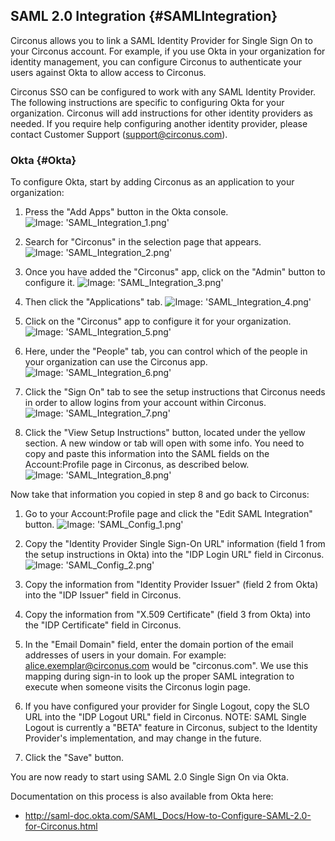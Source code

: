 ## SAML 2.0 Integration {#SAMLIntegration}
Circonus allows you to link a SAML Identity Provider for Single Sign On to your Circonus account. For example, if you use Okta in your organization for identity management, you can configure Circonus to authenticate your users against Okta to allow access to Circonus.

Circonus SSO can be configured to work with any SAML Identity Provider. The following instructions are specific to configuring Okta for your organization. Circonus will add instructions for other identity providers as needed. If you require help configuring another identity provider, please contact Customer Support ([support@circonus.com](mailto:support@circonus.com)).


### Okta {#Okta}
To configure Okta, start by adding Circonus as an application to your organization:

 1. Press the "Add Apps" button in the Okta console.
![Image: 'SAML_Integration_1.png'](/assets/SAML_Integration_1.png?raw=true)

 2. Search for "Circonus" in the selection page that appears.
![Image: 'SAML_Integration_2.png'](/assets/SAML_Integration_2.png?raw=true)

 3. Once you have added the "Circonus" app, click on the "Admin" button to configure it.
![Image: 'SAML_Integration_3.png'](/assets/SAML_Integration_3.png?raw=true)

 4. Then click the "Applications" tab.
![Image: 'SAML_Integration_4.png'](/assets/SAML_Integration_4.png?raw=true)

 5. Click on the "Circonus" app to configure it for your organization.
![Image: 'SAML_Integration_5.png'](/assets/SAML_Integration_5.png?raw=true)

 6. Here, under the "People" tab, you can control which of the people in your organization can use the Circonus app.
![Image: 'SAML_Integration_6.png'](/assets/SAML_Integration_6.png?raw=true)

 7. Click the "Sign On" tab to see the setup instructions that Circonus needs in order to allow logins from your account within Circonus.
![Image: 'SAML_Integration_7.png'](/assets/SAML_Integration_7.png?raw=true)

 8. Click the "View Setup Instructions" button, located under the yellow section. A new window or tab will open with some info. You need to copy and paste this information into the SAML fields on the Account:Profile page in Circonus, as described below.
![Image: 'SAML_Integration_8.png'](/assets/SAML_Integration_8.png?raw=true)

Now take that information you copied in step 8 and go back to Circonus:

 1. Go to your Account:Profile page and click the "Edit SAML Integration" button.
![Image: 'SAML_Config_1.png'](/assets/SAML_Config_1.png?raw=true)

 2. Copy the "Identity Provider Single Sign-On URL" information (field 1 from the setup instructions in Okta) into the "IDP Login URL" field in Circonus.
![Image: 'SAML_Config_2.png'](/assets/SAML_Config_2.png?raw=true)

 3. Copy the information from "Identity Provider Issuer" (field 2 from Okta) into the "IDP Issuer" field in Circonus.
 4. Copy the information from "X.509 Certificate" (field 3 from Okta) into the "IDP Certificate" field in Circonus.
 5. In the "Email Domain" field, enter the domain portion of the email addresses of users in your domain. For example: alice.exemplar@circonus.com would be "circonus.com". We use this mapping during sign-in to look up the proper SAML integration to execute when someone visits the Circonus login page.
 6. If you have configured your provider for Single Logout, copy the SLO URL into the "IDP Logout URL" field in Circonus. NOTE: SAML Single Logout is currently a "BETA" feature in Circonus, subject to the Identity Provider's implementation, and may change in the future.
 7. Click the "Save" button.

You are now ready to start using SAML 2.0 Single Sign On via Okta.

Documentation on this process is also available from Okta here:
 * http://saml-doc.okta.com/SAML_Docs/How-to-Configure-SAML-2.0-for-Circonus.html
